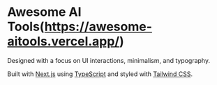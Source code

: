 # Awesome AI Tools(https://awesome-aitools.vercel.app/)

Designed with a focus on UI interactions, minimalism, and typography.

Built with [Next.js](https://beta.nextjs.org/docs) using [TypeScript](https://www.typescriptlang.org/) and styled with [Tailwind CSS](https://tailwindcss.com/).

